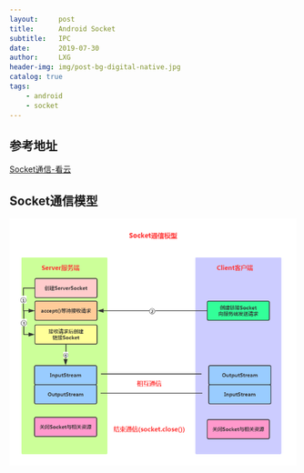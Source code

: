 ```yaml
---
layout:     post
title:      Android Socket
subtitle:   IPC
date:       2019-07-30
author:     LXG
header-img: img/post-bg-digital-native.jpg
catalog: true
tags:
    - android
    - socket
---
```


## 参考地址

[Socket通信-看云](https://www.kancloud.cn/kancloud/android-tutorial/87238)

## Socket通信模型

![socket_model](/images/socket_model.jpg)





